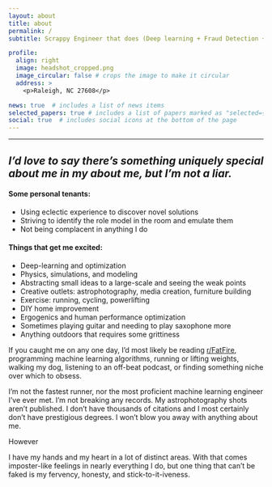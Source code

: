 ```yaml
---
layout: about
title: about
permalink: /
subtitle: Scrappy Engineer that does (Deep learning + Fraud Detection + Physics)

profile:
  align: right
  image: headshot_cropped.png
  image_circular: false # crops the image to make it circular
  address: >
    <p>Raleigh, NC 27608</p>

news: true  # includes a list of news items
selected_papers: true # includes a list of papers marked as "selected={true}"
social: true  # includes social icons at the bottom of the page
---
```


---
## _I’d love to say there’s something uniquely special about me in my about me, but I’m not a liar._

#### **Some personal tenants:**

-	Using eclectic experience to discover novel solutions
-	Striving to identify the role model in the room and emulate them
-	Not being complacent in anything I do

#### **Things that get me excited:**
-	Deep-learning and optimization
-	Physics, simulations, and modeling
-	Abstracting small ideas to a large-scale and seeing the weak points
-	Creative outlets: astrophotography, media creation, furniture building
-	Exercise: running, cycling, powerlifting
-	DIY home improvement
-	Ergogenics and human performance optimization
-	Sometimes playing guitar and needing to play saxophone more
-	Anything outdoors that requires some grittiness


If you caught me on any one day, I’d most likely be reading [r/FatFire](https://www.reddit.com/r/fatFIRE/), programming machine learning algorithms, running or lifting weights, walking my dog, listening to an off-beat podcast, or finding something niche over which to obsess.

I’m not the fastest runner, nor the most proficient machine learning engineer I’ve ever met. I’m not breaking any records. My astrophotography shots aren’t published. I don’t have thousands of citations and I most certainly don’t have prestigious degrees. I won’t blow you away with anything about me.

However

I have my hands and my heart in a lot of distinct areas.
With that comes imposter-like feelings in nearly everything I do, but one thing that can’t be faked is my fervency, honesty, and stick-to-it-iveness.